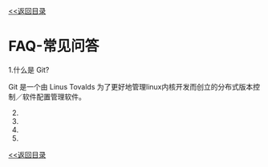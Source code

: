 [<<返回目录](README.md#code)

# FAQ-常见问答
1.什么是 Git?

Git 是一个由 Linus Tovalds 为了更好地管理linux内核开发而创立的分布式版本控制／软件配置管理软件。

2.

3.

4.

5.

[<<返回目录](README.md#code)
